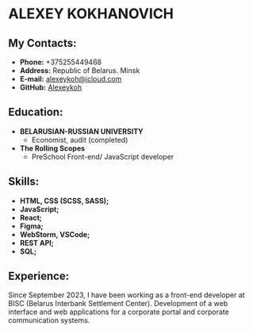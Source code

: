# ALEXEY KOKHANOVICH
## My Contacts:
* **Phone:** +375255449468
* **Address:** Republic of Belarus. Minsk
* **E-mail:** alexeykoh@icloud.com
* **GitHub:**  [Alexeykoh](https://github.com/Alexeykoh "GitHub Account")
## Education:
* **BELARUSIAN-RUSSIAN UNIVERSITY**
    + Economist, audit (completed)
* **The Rolling Scopes**
    + PreSchool Front-end/ JavaScript developer
## Skills:
* **HTML, CSS (SCSS, SASS);**
* **JavaScript;**
* **React;**
* **Figma;**
* **WebStorm, VSCode;**
* **REST API;**
* **SQL;**
## Experience:
Since September 2023, I have been working as a front-end developer at BISC (Belarus Interbank Settlement Center). 
Development of a web interface and web applications for a corporate portal and corporate communication systems.
